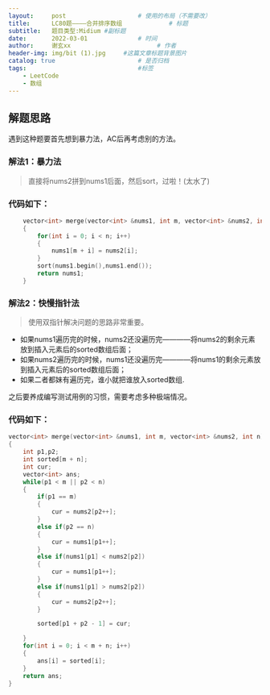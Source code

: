 ```yaml
---
layout:     post   				    # 使用的布局（不需要改）
title:      LC80题————合并排序数组				# 标题 
subtitle:   题目类型:Midium #副标题
date:       2022-03-01 				# 时间
author:     谢玄xx 						# 作者
header-img: img/bit (1).jpg 	#这篇文章标题背景图片
catalog: true 						# 是否归档
tags:								#标签
    - LeetCode
    - 数组
---
```


## 解题思路
遇到这种题要首先想到暴力法，AC后再考虑别的方法。

### 解法1：暴力法

> 直接将nums2拼到nums1后面，然后sort，过啦！(太水了)

### 代码如下：
```CPP
    vector<int> merge(vector<int> &nums1, int m, vector<int> &nums2, int n)
    {
        for(int i = 0; i < n; i++)
        {
            nums1[m + i] = nums2[i]; 
        }
        sort(nums1.begin(),nums1.end());
        return nums1;
    }

```

### 解法2：快慢指针法
> 使用双指针解决问题的思路非常重要。
* 如果nums1遍历完的时候，nums2还没遍历完————将nums2的剩余元素放到插入元素后的sorted数组后面；
* 如果nums2遍历完的时候，nums1还没遍历完————将nums1的剩余元素放到插入元素后的sorted数组后面；
* 如果二者都妹有遍历完，谁小就把谁放入sorted数组.

之后要养成编写测试用例的习惯，需要考虑多种极端情况。


### 代码如下：
```CPP
vector<int> merge(vector<int> &nums1, int m, vector<int> &nums2, int n)
{
    int p1,p2;
    int sorted[m + n];
    int cur;
    vector<int> ans;
    while(p1 < m || p2 < n)
    {
        if(p1 == m)
        {
            cur = nums2[p2++];
        }
        else if(p2 == n)
        {
            cur = nums1[p1++];
        }
        else if(nums1[p1] < nums2[p2])
        {
            cur = nums1[p1++];
        }
        else if(nums1[p1] > nums2[p2])
        {
            cur = nums2[p2++];
        }

        sorted[p1 + p2 - 1] = cur;

    }
    for(int i = 0; i < m + n; i++)
    {
        ans[i] = sorted[i];
    }
    return ans;
}
```
